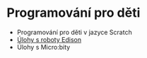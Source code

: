 # Programování pro děti

* Programování pro děti v jazyce Scratch
* [Úlohy s roboty Edison](edison/index.md)
* Úlohy s Micro:bity
